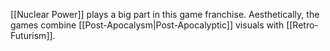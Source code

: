 [[Nuclear Power]] plays a big part in this game franchise.
Aesthetically, the games combine [[Post-Apocalysm|Post-Apocalyptic]] visuals with [[Retro-Futurism]].